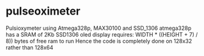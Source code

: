 # pulseoximeter
Pulsioxymeter using Atmega328p, MAX30100 and SSD_1306
atmega328p has a SRAM of 2Kb 
SSD1306 oled display requires: WIDTH * ((HEIGHT + 7) / 8)) bytes of free ram to run 
Hence the code is completely done on 128x32 rather than 128x64
